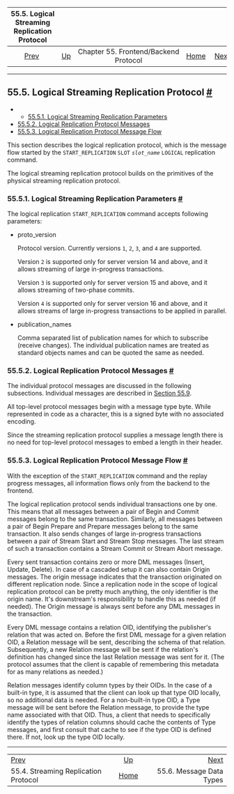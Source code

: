 <!--?xml version="1.0" encoding="UTF-8" standalone="no"?-->

|                55.5. Logical Streaming Replication Protocol               |                                                             |                                       |                                                       |                                                                 |
| :-----------------------------------------------------------------------: | :---------------------------------------------------------- | :-----------------------------------: | ----------------------------------------------------: | --------------------------------------------------------------: |
| [Prev](protocol-replication.html "55.4. Streaming Replication Protocol")  | [Up](protocol.html "Chapter 55. Frontend/Backend Protocol") | Chapter 55. Frontend/Backend Protocol | [Home](index.html "PostgreSQL 17devel Documentation") |  [Next](protocol-message-types.html "55.6. Message Data Types") |

***

## 55.5. Logical Streaming Replication Protocol [#](#PROTOCOL-LOGICAL-REPLICATION)

  * *   [55.5.1. Logical Streaming Replication Parameters](protocol-logical-replication.html#PROTOCOL-LOGICAL-REPLICATION-PARAMS)
  * [55.5.2. Logical Replication Protocol Messages](protocol-logical-replication.html#PROTOCOL-LOGICAL-MESSAGES)
  * [55.5.3. Logical Replication Protocol Message Flow](protocol-logical-replication.html#PROTOCOL-LOGICAL-MESSAGES-FLOW)

This section describes the logical replication protocol, which is the message flow started by the `START_REPLICATION` `SLOT` *`slot_name`* `LOGICAL` replication command.

The logical streaming replication protocol builds on the primitives of the physical streaming replication protocol.

### 55.5.1. Logical Streaming Replication Parameters [#](#PROTOCOL-LOGICAL-REPLICATION-PARAMS)

The logical replication `START_REPLICATION` command accepts following parameters:

* proto\_version

    Protocol version. Currently versions `1`, `2`, `3`, and `4` are supported.

    Version `2` is supported only for server version 14 and above, and it allows streaming of large in-progress transactions.

    Version `3` is supported only for server version 15 and above, and it allows streaming of two-phase commits.

    Version `4` is supported only for server version 16 and above, and it allows streams of large in-progress transactions to be applied in parallel.

* publication\_names

    Comma separated list of publication names for which to subscribe (receive changes). The individual publication names are treated as standard objects names and can be quoted the same as needed.

### 55.5.2. Logical Replication Protocol Messages [#](#PROTOCOL-LOGICAL-MESSAGES)

The individual protocol messages are discussed in the following subsections. Individual messages are described in [Section 55.9](protocol-logicalrep-message-formats.html "55.9. Logical Replication Message Formats").

All top-level protocol messages begin with a message type byte. While represented in code as a character, this is a signed byte with no associated encoding.

Since the streaming replication protocol supplies a message length there is no need for top-level protocol messages to embed a length in their header.

### 55.5.3. Logical Replication Protocol Message Flow [#](#PROTOCOL-LOGICAL-MESSAGES-FLOW)

With the exception of the `START_REPLICATION` command and the replay progress messages, all information flows only from the backend to the frontend.

The logical replication protocol sends individual transactions one by one. This means that all messages between a pair of Begin and Commit messages belong to the same transaction. Similarly, all messages between a pair of Begin Prepare and Prepare messages belong to the same transaction. It also sends changes of large in-progress transactions between a pair of Stream Start and Stream Stop messages. The last stream of such a transaction contains a Stream Commit or Stream Abort message.

Every sent transaction contains zero or more DML messages (Insert, Update, Delete). In case of a cascaded setup it can also contain Origin messages. The origin message indicates that the transaction originated on different replication node. Since a replication node in the scope of logical replication protocol can be pretty much anything, the only identifier is the origin name. It's downstream's responsibility to handle this as needed (if needed). The Origin message is always sent before any DML messages in the transaction.

Every DML message contains a relation OID, identifying the publisher's relation that was acted on. Before the first DML message for a given relation OID, a Relation message will be sent, describing the schema of that relation. Subsequently, a new Relation message will be sent if the relation's definition has changed since the last Relation message was sent for it. (The protocol assumes that the client is capable of remembering this metadata for as many relations as needed.)

Relation messages identify column types by their OIDs. In the case of a built-in type, it is assumed that the client can look up that type OID locally, so no additional data is needed. For a non-built-in type OID, a Type message will be sent before the Relation message, to provide the type name associated with that OID. Thus, a client that needs to specifically identify the types of relation columns should cache the contents of Type messages, and first consult that cache to see if the type OID is defined there. If not, look up the type OID locally.

***

|                                                                           |                                                             |                                                                 |
| :------------------------------------------------------------------------ | :---------------------------------------------------------: | --------------------------------------------------------------: |
| [Prev](protocol-replication.html "55.4. Streaming Replication Protocol")  | [Up](protocol.html "Chapter 55. Frontend/Backend Protocol") |  [Next](protocol-message-types.html "55.6. Message Data Types") |
| 55.4. Streaming Replication Protocol                                      |    [Home](index.html "PostgreSQL 17devel Documentation")    |                                        55.6. Message Data Types |
